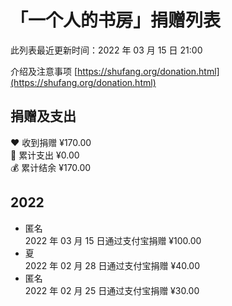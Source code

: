 # 「一个人的书房」捐赠列表

此列表最近更新时间：2022 年 03 月 15 日 21:00

介绍及注意事项 [https://shufang.org/donation.html](https://shufang.org/donation.html)

## 捐赠及支出

❤️ 收到捐赠 ¥170.00  
🧾 累计支出 ¥0.00  
💰 累计结余 ¥170.00

## 2022

- 匿名  
  2022 年 03 月 15 日通过支付宝捐赠 ¥100.00
- 夏  
  2022 年 02 月 28 日通过支付宝捐赠 ¥40.00
- 匿名  
  2022 年 02 月 25 日通过支付宝捐赠 ¥30.00
